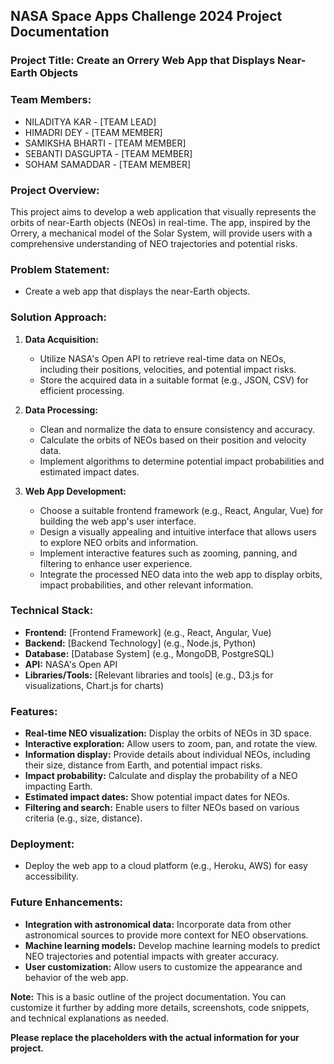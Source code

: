 ## **NASA Space Apps Challenge 2024 Project Documentation**

### **Project Title:** Create an Orrery Web App that Displays Near-Earth Objects

### **Team Members:**

* NILADITYA KAR - [TEAM LEAD]
* HIMADRI DEY - [TEAM MEMBER]
* SAMIKSHA BHARTI - [TEAM MEMBER]
* SEBANTI DASGUPTA - [TEAM MEMBER]
* SOHAM SAMADDAR - [TEAM MEMBER]

### **Project Overview:**

This project aims to develop a web application that visually represents the orbits of near-Earth objects (NEOs) in real-time. The app, inspired by the Orrery, a mechanical model of the Solar System, will provide users with a comprehensive understanding of NEO trajectories and potential risks.

### **Problem Statement:**
* Create a web app that displays the near-Earth objects.

### **Solution Approach:**

1. **Data Acquisition:**
   * Utilize NASA's Open API to retrieve real-time data on NEOs, including their positions, velocities, and potential impact risks.
   * Store the acquired data in a suitable format (e.g., JSON, CSV) for efficient processing.

2. **Data Processing:**
   * Clean and normalize the data to ensure consistency and accuracy.
   * Calculate the orbits of NEOs based on their position and velocity data.
   * Implement algorithms to determine potential impact probabilities and estimated impact dates.

3. **Web App Development:**
   * Choose a suitable frontend framework (e.g., React, Angular, Vue) for building the web app's user interface.
   * Design a visually appealing and intuitive interface that allows users to explore NEO orbits and information.
   * Implement interactive features such as zooming, panning, and filtering to enhance user experience.
   * Integrate the processed NEO data into the web app to display orbits, impact probabilities, and other relevant information.

### **Technical Stack:**

* **Frontend:** [Frontend Framework] (e.g., React, Angular, Vue)
* **Backend:** [Backend Technology] (e.g., Node.js, Python)
* **Database:** [Database System] (e.g., MongoDB, PostgreSQL)
* **API:** NASA's Open API
* **Libraries/Tools:** [Relevant libraries and tools] (e.g., D3.js for visualizations, Chart.js for charts)

### **Features:**
* **Real-time NEO visualization:** Display the orbits of NEOs in 3D space.
* **Interactive exploration:** Allow users to zoom, pan, and rotate the view.
* **Information display:** Provide details about individual NEOs, including their size, distance from Earth, and potential impact risks.
* **Impact probability:** Calculate and display the probability of a NEO impacting Earth.
* **Estimated impact dates:** Show potential impact dates for NEOs.
* **Filtering and search:** Enable users to filter NEOs based on various criteria (e.g., size, distance).

### **Deployment:**
* Deploy the web app to a cloud platform (e.g., Heroku, AWS) for easy accessibility.

### **Future Enhancements:**
* **Integration with astronomical data:** Incorporate data from other astronomical sources to provide more context for NEO observations.
* **Machine learning models:** Develop machine learning models to predict NEO trajectories and potential impacts with greater accuracy.
* **User customization:** Allow users to customize the appearance and behavior of the web app.

**Note:** This is a basic outline of the project documentation. You can customize it further by adding more details, screenshots, code snippets, and technical explanations as needed.

**Please replace the placeholders with the actual information for your project.**

